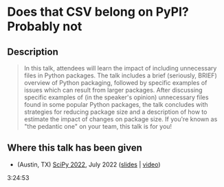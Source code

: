 # Does that CSV belong on PyPI? Probably not

## Description

> In this talk, attendees will learn the impact of including unnecessary files in Python packages.
> The talk includes a brief (seriously, BRIEF) overview of Python packaging, followed by specific examples of issues which can result from larger packages.
> After discussing specific examples of (in the speaker's opinion) unnecessary files found in some popular Python packages, the talk concludes with strategies for reducing package size and a description of how to estimate the impact of changes on package size.
> If you're known as "the pedantic one" on your team, this talk is for you!

## Where this talk has been given

* (Austin, TX) [SciPy 2022](https://www.scipy2022.scipy.org/), July 2022 ([slides](https://docs.google.com/presentation/d/1fpKe2Qgdo1JETa1fFjUqWtXqFiCG_5mIUqrTsCK8CSI/edit?usp=sharing) | [video](https://www.youtube.com/watch?v=-Jqx5QxaNmA&list=PLYx7XA2nY5GcuVaU-l1hPOFgtnhmcHZzC&index=10&t=3h24m50s))

3:24:53
